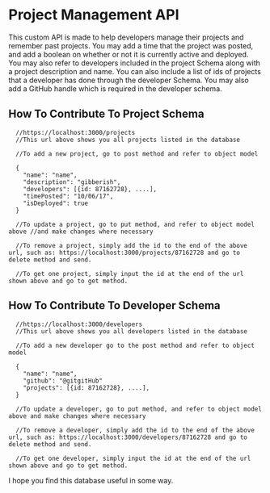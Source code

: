 # Project Management API

This custom API is made to help developers manage their projects and remember past projects. You may add a time that the project was posted, and add a boolean on whether or not it is currently active and deployed. You may also refer to developers included in the project Schema along with a project description and name. You can also include a list of ids of projects that a developer has done through the developer Schema. You may also add a GitHub handle which is required in the developer schema.

## How To Contribute To Project Schema

```
  //https://localhost:3000/projects
  //This url above shows you all projects listed in the database

  //To add a new project, go to post method and refer to object model

  {
    "name": "name",
    "description": "gibberish",
    "developers": [{id: 87162728}, ....],
    "timePosted": "10/06/17",
    "isDeployed": true
  }

  //To update a project, go to put method, and refer to object model above //and make changes where necessary

  //To remove a project, simply add the id to the end of the above url, such as: https://localhost:3000/projects/87162728 and go to delete method and send.

  //To get one project, simply input the id at the end of the url shown above and go to get method.
```

## How To Contribute To Developer Schema

```
  //https://localhost:3000/developers
  //This url above shows you all developers listed in the database

  //To add a new developer go to the post method and refer to object model

  {
    "name": "name",
    "github": "@gitgitHub"
    "projects": [{id: 87162728}, ....],
  }

  //To update a developer, go to put method, and refer to object model above and make changes where necessary

  //To remove a developer, simply add the id to the end of the above url, such as: https://localhost:3000/developers/87162728 and go to delete method and send.

  //To get one developer, simply input the id at the end of the url shown above and go to get method.
```
I hope you find this database useful in some way.
